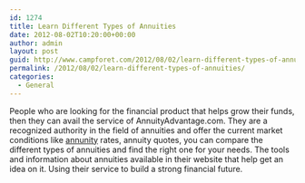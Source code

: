 ```yaml
---
id: 1274
title: Learn Different Types of Annuities
date: 2012-08-02T10:20:00+00:00
author: admin
layout: post
guid: http://www.campforet.com/2012/08/02/learn-different-types-of-annuities/
permalink: /2012/08/02/learn-different-types-of-annuities/
categories:
  - General
---
```

People who are looking for the financial product that helps grow their funds, then they can avail the service of AnnuityAdvantage.com. They are a recognized authority in the field of annuities and offer the current market conditions like [annunity](http://www.annuityadvantage.com) rates, annuity quotes, you can compare the different types of annuities and find the right one for your needs. The tools and information about annuities available in their website that help get an idea on it. Using their service to build a strong financial future.